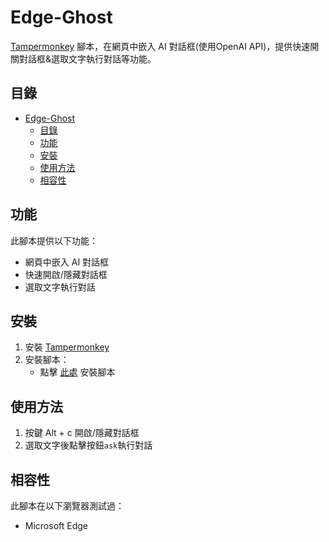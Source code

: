 # Edge-Ghost

[Tampermonkey](https://www.tampermonkey.net/) 腳本，在網頁中嵌入 AI 對話框(使用OpenAI API)，提供快速開關對話框&選取文字執行對話等功能。

## 目錄

- [Edge-Ghost](#edge-ghost)
  - [目錄](#目錄)
  - [功能](#功能)
  - [安裝](#安裝)
  - [使用方法](#使用方法)
  - [相容性](#相容性)

## 功能

此腳本提供以下功能：
- 網頁中嵌入 AI 對話框
- 快速開啟/隱藏對話框
- 選取文字執行對話

## 安裝

1. 安裝 [Tampermonkey](https://www.tampermonkey.net/)
2. 安裝腳本：
   - 點擊 [此處](https://github.com/jason9294/EdgeGhost/raw/main/edge-ghost.user.js) 安裝腳本

## 使用方法

1. 按鍵 Alt + c 開啟/隱藏對話框
2. 選取文字後點擊按鈕`ask`執行對話

## 相容性

此腳本在以下瀏覽器測試過：
- Microsoft Edge
